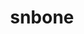 ---
title: "snbone"
layout: cache
categories: [package, develop]
meta: {"versions": ["develop"], "compilers": ["gcc@=7.3.1"], "oss": ["amzn2"], "platforms": ["linux"], "targets": ["aarch64", "neoverse_n1", "x86_64_v3"], "stacks": ["aws-ahug", "aws-ahug-aarch64", "root"], "num_specs": 14, "num_specs_by_stack": {"root": 14, "aws-ahug-aarch64": 12, "aws-ahug": 2}}
spec_details: [{"hash": "eaw7yiwemc7qlavhvalck4iv3thdrkh7", "compiler": "gcc@=7.3.1", "versions": ["develop"], "os": "amzn2", "platform": "linux", "target": "aarch64", "variants": ["build_system=makefile"], "stacks": ["root", "aws-ahug-aarch64"], "size": "-", "tarball": "https://binaries.spack.io/develop/build_cache/linux-amzn2-aarch64/gcc-7.3.1/snbone-develop/linux-amzn2-aarch64-gcc-7.3.1-snbone-develop-eaw7yiwemc7qlavhvalck4iv3thdrkh7.spack"}, {"hash": "bzut5g2ukyzm2p5aiwbceadswgj4d3h4", "compiler": "gcc@=7.3.1", "versions": ["develop"], "os": "amzn2", "platform": "linux", "target": "aarch64", "variants": ["build_system=makefile"], "stacks": ["root", "aws-ahug-aarch64"], "size": "-", "tarball": "https://binaries.spack.io/develop/build_cache/linux-amzn2-aarch64/gcc-7.3.1/snbone-develop/linux-amzn2-aarch64-gcc-7.3.1-snbone-develop-bzut5g2ukyzm2p5aiwbceadswgj4d3h4.spack"}, {"hash": "3dsumwskutewpvxpa2dngksyo3su3p2a", "compiler": "gcc@=7.3.1", "versions": ["develop"], "os": "amzn2", "platform": "linux", "target": "aarch64", "variants": ["build_system=makefile"], "stacks": ["root", "aws-ahug-aarch64"], "size": "-", "tarball": "https://binaries.spack.io/develop/build_cache/linux-amzn2-aarch64/gcc-7.3.1/snbone-develop/linux-amzn2-aarch64-gcc-7.3.1-snbone-develop-3dsumwskutewpvxpa2dngksyo3su3p2a.spack"}, {"hash": "ptc2r3v4mlj5tvkh5m6l5i5iitktoxez", "compiler": "gcc@=7.3.1", "versions": ["develop"], "os": "amzn2", "platform": "linux", "target": "aarch64", "variants": ["build_system=makefile"], "stacks": ["root", "aws-ahug-aarch64"], "size": "-", "tarball": "https://binaries.spack.io/develop/build_cache/linux-amzn2-aarch64/gcc-7.3.1/snbone-develop/linux-amzn2-aarch64-gcc-7.3.1-snbone-develop-ptc2r3v4mlj5tvkh5m6l5i5iitktoxez.spack"}, {"hash": "wljeqosxb7e6lv72uvcrq2eh4b7ln5jd", "compiler": "gcc@=7.3.1", "versions": ["develop"], "os": "amzn2", "platform": "linux", "target": "aarch64", "variants": ["build_system=makefile"], "stacks": ["root", "aws-ahug-aarch64"], "size": "-", "tarball": "https://binaries.spack.io/develop/build_cache/linux-amzn2-aarch64/gcc-7.3.1/snbone-develop/linux-amzn2-aarch64-gcc-7.3.1-snbone-develop-wljeqosxb7e6lv72uvcrq2eh4b7ln5jd.spack"}, {"hash": "6ezaidq4mvv2fjfsy4eiwwthasw46fyx", "compiler": "gcc@=7.3.1", "versions": ["develop"], "os": "amzn2", "platform": "linux", "target": "aarch64", "variants": ["build_system=makefile"], "stacks": ["root", "aws-ahug-aarch64"], "size": "-", "tarball": "https://binaries.spack.io/develop/build_cache/linux-amzn2-aarch64/gcc-7.3.1/snbone-develop/linux-amzn2-aarch64-gcc-7.3.1-snbone-develop-6ezaidq4mvv2fjfsy4eiwwthasw46fyx.spack"}, {"hash": "6qm3oevnykyesrarpfwr4mufmczborrh", "compiler": "gcc@=7.3.1", "versions": ["develop"], "os": "amzn2", "platform": "linux", "target": "neoverse_n1", "variants": ["build_system=makefile"], "stacks": ["root", "aws-ahug-aarch64"], "size": "-", "tarball": "https://binaries.spack.io/develop/build_cache/linux-amzn2-neoverse_n1/gcc-7.3.1/snbone-develop/linux-amzn2-neoverse_n1-gcc-7.3.1-snbone-develop-6qm3oevnykyesrarpfwr4mufmczborrh.spack"}, {"hash": "6anhfcbpjoabnbpmm3tsiqw2r44xxieq", "compiler": "gcc@=7.3.1", "versions": ["develop"], "os": "amzn2", "platform": "linux", "target": "neoverse_n1", "variants": ["build_system=makefile"], "stacks": ["root", "aws-ahug-aarch64"], "size": "-", "tarball": "https://binaries.spack.io/develop/build_cache/linux-amzn2-neoverse_n1/gcc-7.3.1/snbone-develop/linux-amzn2-neoverse_n1-gcc-7.3.1-snbone-develop-6anhfcbpjoabnbpmm3tsiqw2r44xxieq.spack"}, {"hash": "ppwfvlj2chsu2iq562ej72zkb6jlghby", "compiler": "gcc@=7.3.1", "versions": ["develop"], "os": "amzn2", "platform": "linux", "target": "neoverse_n1", "variants": ["build_system=makefile"], "stacks": ["root", "aws-ahug-aarch64"], "size": "-", "tarball": "https://binaries.spack.io/develop/build_cache/linux-amzn2-neoverse_n1/gcc-7.3.1/snbone-develop/linux-amzn2-neoverse_n1-gcc-7.3.1-snbone-develop-ppwfvlj2chsu2iq562ej72zkb6jlghby.spack"}, {"hash": "ibqj6blu3n3acd3h7vm6wd4jkjmrz42v", "compiler": "gcc@=7.3.1", "versions": ["develop"], "os": "amzn2", "platform": "linux", "target": "neoverse_n1", "variants": ["build_system=makefile"], "stacks": ["root", "aws-ahug-aarch64"], "size": "-", "tarball": "https://binaries.spack.io/develop/build_cache/linux-amzn2-neoverse_n1/gcc-7.3.1/snbone-develop/linux-amzn2-neoverse_n1-gcc-7.3.1-snbone-develop-ibqj6blu3n3acd3h7vm6wd4jkjmrz42v.spack"}, {"hash": "rtltmoj2bv7z6c7a6l7anrtddf2iye4m", "compiler": "gcc@=7.3.1", "versions": ["develop"], "os": "amzn2", "platform": "linux", "target": "neoverse_n1", "variants": ["build_system=makefile"], "stacks": ["root", "aws-ahug-aarch64"], "size": "-", "tarball": "https://binaries.spack.io/develop/build_cache/linux-amzn2-neoverse_n1/gcc-7.3.1/snbone-develop/linux-amzn2-neoverse_n1-gcc-7.3.1-snbone-develop-rtltmoj2bv7z6c7a6l7anrtddf2iye4m.spack"}, {"hash": "owi2pobyp6bs33q7f3dryjmu2cfswsrt", "compiler": "gcc@=7.3.1", "versions": ["develop"], "os": "amzn2", "platform": "linux", "target": "neoverse_n1", "variants": ["build_system=makefile"], "stacks": ["root", "aws-ahug-aarch64"], "size": "-", "tarball": "https://binaries.spack.io/develop/build_cache/linux-amzn2-neoverse_n1/gcc-7.3.1/snbone-develop/linux-amzn2-neoverse_n1-gcc-7.3.1-snbone-develop-owi2pobyp6bs33q7f3dryjmu2cfswsrt.spack"}, {"hash": "wdyyah7tpywfxpxh5jxvzjj4x4fnm2as", "compiler": "gcc@=7.3.1", "versions": ["develop"], "os": "amzn2", "platform": "linux", "target": "x86_64_v3", "variants": ["build_system=makefile"], "stacks": ["aws-ahug", "root"], "size": "-", "tarball": "https://binaries.spack.io/develop/build_cache/linux-amzn2-x86_64_v3/gcc-7.3.1/snbone-develop/linux-amzn2-x86_64_v3-gcc-7.3.1-snbone-develop-wdyyah7tpywfxpxh5jxvzjj4x4fnm2as.spack"}, {"hash": "3kgk6ihu27dxgh526vwxurm4npgnjew2", "compiler": "gcc@=7.3.1", "versions": ["develop"], "os": "amzn2", "platform": "linux", "target": "x86_64_v3", "variants": ["build_system=makefile"], "stacks": ["aws-ahug", "root"], "size": "-", "tarball": "https://binaries.spack.io/develop/build_cache/linux-amzn2-x86_64_v3/gcc-7.3.1/snbone-develop/linux-amzn2-x86_64_v3-gcc-7.3.1-snbone-develop-3kgk6ihu27dxgh526vwxurm4npgnjew2.spack"}]
---